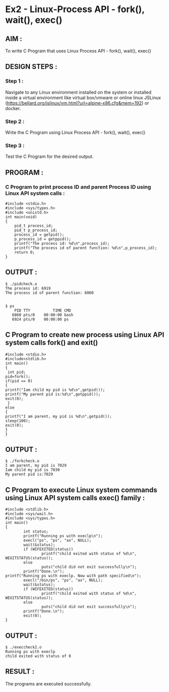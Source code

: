 # Ex2 - Linux-Process API - fork(), wait(), exec()

## AIM :
To write C Program that uses Linux Process API - fork(), wait(), exec()

## DESIGN STEPS :

### Step 1 :

Navigate to any Linux environment installed on the system or installed inside a virtual environment like virtual box/vmware or online linux JSLinux (https://bellard.org/jslinux/vm.html?url=alpine-x86.cfg&mem=192) or docker.

### Step 2 :

Write the C Program using Linux Process API - fork(), wait(), exec()

### Step 3 :

Test the C Program for the desired output. 

## PROGRAM :

### C Program to print process ID and parent Process ID using Linux API system calls :


```
#include <stdio.h>
#include <sys/types.h>
#include <unistd.h>
int main(void)
{
	pid_t process_id;
	pid_t p_process_id;
	process_id = getpid();
	p_process_id = getppid();
	printf("The process id: %d\n",process_id);
	printf("The process id of parent function: %d\n",p_process_id);
	return 0;
}

```













## OUTPUT :

```
$ ./pidcheck.o 
The process id: 6919
The process id of parent function: 6860


$ ps 
    PID TTY          TIME CMD
   6860 pts/0    00:00:00 bash
   6924 pts/0    00:00:00 ps

```












## C Program to create new process using Linux API system calls fork() and exit()


```
#include <stdio.h>
#include<stdlib.h>
int main()
{
 int pid; 
pid=fork(); 
if(pid == 0) 
{
printf("Iam child my pid is %d\n",getpid()); 
printf("My parent pid is:%d\n",getppid()); 
exit(0);
 } 
else
{ 
printf("I am parent, my pid is %d\n",getpid()); 
sleep(100); 
exit(0);
} 
}
```










## OUTPUT :
```
$ ./forkcheck.o 
I am parent, my pid is 7029
Iam child my pid is 7030
My parent pid is:7029

```








## C Program to execute Linux system commands using Linux API system calls exec() family :

```
#include <stdlib.h>
#include <sys/wait.h>
#include <sys/types.h>
int main()
{
        int status;
        printf("Running ps with execlp\n");
        execl("ps", "ps", "ax", NULL);
        wait(&status);
        if (WIFEXITED(status))
                printf("child exited with status of %d\n", WEXITSTATUS(status));
        else
                puts("child did not exit successfully\n");
        printf("Done.\n");
printf("Running ps with execlp. Now with path specified\n");
        execl("/bin/ps", "ps", "ax", NULL);
        wait(&status);
        if (WIFEXITED(status))
                printf("child exited with status of %d\n", WEXITSTATUS(status));
        else
                puts("child did not exit successfully\n");
        printf("Done.\n");
        exit(0);
}
```
























## OUTPUT :

```
$ ./execcheck2.o 
Running ps with execlp
child exited with status of 0
```
















## RESULT :
The programs are executed successfully.
